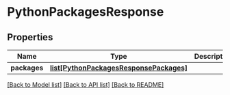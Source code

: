 # PythonPackagesResponse

## Properties
Name | Type | Description | Notes
------------ | ------------- | ------------- | -------------
**packages** | [**list[PythonPackagesResponsePackages]**](PythonPackagesResponsePackages.md) |  |

[[Back to Model list]](../README.md#documentation-for-models) [[Back to API list]](../README.md#documentation-for-api-endpoints) [[Back to README]](../README.md)

